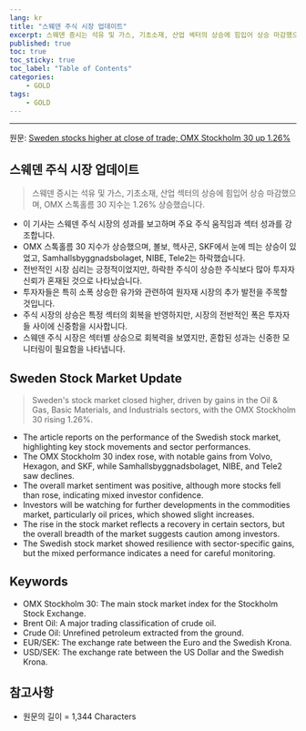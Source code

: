 ```yaml
---
lang: kr
title: "스웨덴 주식 시장 업데이트"
excerpt: 스웨덴 증시는 석유 및 가스, 기초소재, 산업 섹터의 상승에 힘입어 상승 마감했으며, OMX 스톡홀름 30 지수는 1.26% 상승했습니다.
published: true
toc: true
toc_sticky: true
toc_label: "Table of Contents"
categories:
    - GOLD
tags:
    - GOLD
---
```


---

  원문: [Sweden stocks higher at close of trade; OMX Stockholm 30 up 1.26%](https://www.investing.com/news/stock-market-news/sweden-stocks-higher-at-close-of-trade-omx-stockholm-30-up-126-3801047)

## 스웨덴 주식 시장 업데이트

> 스웨덴 증시는 석유 및 가스, 기초소재, 산업 섹터의 상승에 힘입어 상승 마감했으며, OMX 스톡홀름 30 지수는 1.26% 상승했습니다.


- 이 기사는 스웨덴 주식 시장의 성과를 보고하며 주요 주식 움직임과 섹터 성과를 강조합니다.
- OMX 스톡홀름 30 지수가 상승했으며, 볼보, 헥사곤, SKF에서 눈에 띄는 상승이 있었고, Samhallsbyggnadsbolaget, NIBE, Tele2는 하락했습니다.
- 전반적인 시장 심리는 긍정적이었지만, 하락한 주식이 상승한 주식보다 많아 투자자 신뢰가 혼재된 것으로 나타났습니다.
- 투자자들은 특히 소폭 상승한 유가와 관련하여 원자재 시장의 추가 발전을 주목할 것입니다.
- 주식 시장의 상승은 특정 섹터의 회복을 반영하지만, 시장의 전반적인 폭은 투자자들 사이에 신중함을 시사합니다.
- 스웨덴 주식 시장은 섹터별 상승으로 회복력을 보였지만, 혼합된 성과는 신중한 모니터링이 필요함을 나타냅니다.

## Sweden Stock Market Update

> Sweden's stock market closed higher, driven by gains in the Oil & Gas, Basic Materials, and Industrials sectors, with the OMX Stockholm 30 rising 1.26%.


- The article reports on the performance of the Swedish stock market, highlighting key stock movements and sector performances.
- The OMX Stockholm 30 index rose, with notable gains from Volvo, Hexagon, and SKF, while Samhallsbyggnadsbolaget, NIBE, and Tele2 saw declines.
- The overall market sentiment was positive, although more stocks fell than rose, indicating mixed investor confidence.
- Investors will be watching for further developments in the commodities market, particularly oil prices, which showed slight increases.
- The rise in the stock market reflects a recovery in certain sectors, but the overall breadth of the market suggests caution among investors.
- The Swedish stock market showed resilience with sector-specific gains, but the mixed performance indicates a need for careful monitoring.

## Keywords

- OMX Stockholm 30: The main stock market index for the Stockholm Stock Exchange.
- Brent Oil: A major trading classification of crude oil.
- Crude Oil: Unrefined petroleum extracted from the ground.
- EUR/SEK: The exchange rate between the Euro and the Swedish Krona.
- USD/SEK: The exchange rate between the US Dollar and the Swedish Krona.

## 참고사항

- 원문의 길이 = 1,344 Characters

